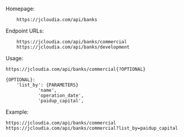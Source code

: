 Homepage:

		https://jcloudia.com/api/banks


Endpoint URLs:
		
		https://jcloudia.com/api/banks/commercial
		https://jcloudia.com/api/banks/development

Usage: 

	https://jcloudia.com/api/banks/commercial{?OPTIONAL}
	
	{OPTIONAL}:
		'list_by': {PARAMETERS}
				'name',
				'operation_date',
				'paidup_capital',


Example:

	https://jcloudia.com/api/banks/commercial
	https://jcloudia.com/api/banks/commercial?list_by=paidup_capital
